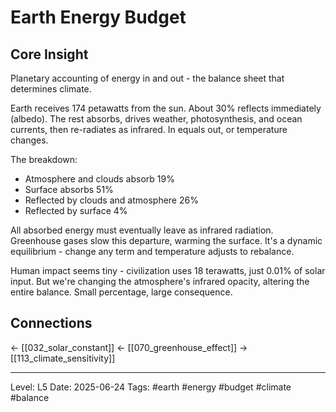 # Earth Energy Budget

## Core Insight
Planetary accounting of energy in and out - the balance sheet that determines climate.

Earth receives 174 petawatts from the sun. About 30% reflects immediately (albedo). The rest absorbs, drives weather, photosynthesis, and ocean currents, then re-radiates as infrared. In equals out, or temperature changes.

The breakdown:
- Atmosphere and clouds absorb 19%
- Surface absorbs 51%
- Reflected by clouds and atmosphere 26%
- Reflected by surface 4%

All absorbed energy must eventually leave as infrared radiation. Greenhouse gases slow this departure, warming the surface. It's a dynamic equilibrium - change any term and temperature adjusts to rebalance.

Human impact seems tiny - civilization uses 18 terawatts, just 0.01% of solar input. But we're changing the atmosphere's infrared opacity, altering the entire balance. Small percentage, large consequence.

## Connections
← [[032_solar_constant]]
← [[070_greenhouse_effect]]
→ [[113_climate_sensitivity]]

---
Level: L5
Date: 2025-06-24
Tags: #earth #energy #budget #climate #balance